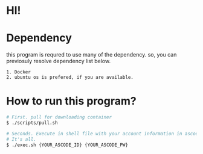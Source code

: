# HI!

# Dependency

this program is requred to use many of the dependency. so, you can previosuly resolve dependency list below.

```
1. Docker
2. ubuntu os is prefered, if you are available.
```

# How to run this program?

```sh
# First. pull for downloading container
$ ./scripts/pull.sh 

# Seconds. Execute in shell file with your account information in ascode database.
# It's all.
$ ./exec.sh {YOUR_ASCODE_ID} {YOUR_ASCODE_PW}
```
